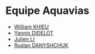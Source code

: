 # Equipe Aquavias

* [William KHIEU](https://gaufre.informatique.univ-paris-diderot.fr/Hyraeth)
* [Yannis DIDELOT](https://gaufre.informatique.univ-paris-diderot.fr/ydidel28)
* [Julien LI](https://gaufre.informatique.univ-paris-diderot.fr/Juju)
* [Ruslan DANYSHCHUK](https://gaufre.informatique.univ-paris-diderot.fr/ruslan)